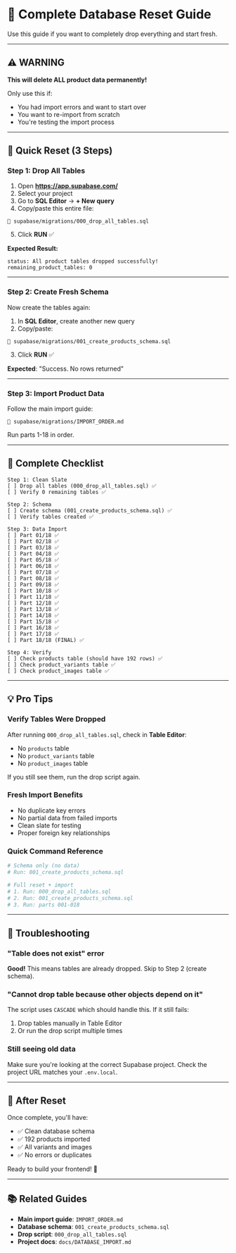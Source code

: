 # 🔄 Complete Database Reset Guide

Use this guide if you want to completely drop everything and start fresh.

---

## ⚠️ WARNING

**This will delete ALL product data permanently!**

Only use this if:

- You had import errors and want to start over
- You want to re-import from scratch
- You're testing the import process

---

## 🚀 Quick Reset (3 Steps)

### Step 1: Drop All Tables

1. Open **https://app.supabase.com/**
2. Select your project
3. Go to **SQL Editor** → **+ New query**
4. Copy/paste this entire file:

```
📄 supabase/migrations/000_drop_all_tables.sql
```

5. Click **RUN** ✅

**Expected Result:**

```
status: All product tables dropped successfully!
remaining_product_tables: 0
```

---

### Step 2: Create Fresh Schema

Now create the tables again:

1. In **SQL Editor**, create another new query
2. Copy/paste:

```
📄 supabase/migrations/001_create_products_schema.sql
```

3. Click **RUN** ✅

**Expected**: "Success. No rows returned"

---

### Step 3: Import Product Data

Follow the main import guide:

```
📖 supabase/migrations/IMPORT_ORDER.md
```

Run parts 1-18 in order.

---

## 🎯 Complete Checklist

```
Step 1: Clean Slate
[ ] Drop all tables (000_drop_all_tables.sql) ✅
[ ] Verify 0 remaining tables ✅

Step 2: Schema
[ ] Create schema (001_create_products_schema.sql) ✅
[ ] Verify tables created ✅

Step 3: Data Import
[ ] Part 01/18 ✅
[ ] Part 02/18 ✅
[ ] Part 03/18 ✅
[ ] Part 04/18 ✅
[ ] Part 05/18 ✅
[ ] Part 06/18 ✅
[ ] Part 07/18 ✅
[ ] Part 08/18 ✅
[ ] Part 09/18 ✅
[ ] Part 10/18 ✅
[ ] Part 11/18 ✅
[ ] Part 12/18 ✅
[ ] Part 13/18 ✅
[ ] Part 14/18 ✅
[ ] Part 15/18 ✅
[ ] Part 16/18 ✅
[ ] Part 17/18 ✅
[ ] Part 18/18 (FINAL) ✅

Step 4: Verify
[ ] Check products table (should have 192 rows) ✅
[ ] Check product_variants table ✅
[ ] Check product_images table ✅
```

---

## 💡 Pro Tips

### Verify Tables Were Dropped

After running `000_drop_all_tables.sql`, check in **Table Editor**:

- No `products` table
- No `product_variants` table
- No `product_images` table

If you still see them, run the drop script again.

### Fresh Import Benefits

- No duplicate key errors
- No partial data from failed imports
- Clean slate for testing
- Proper foreign key relationships

### Quick Command Reference

```bash
# Schema only (no data)
# Run: 001_create_products_schema.sql

# Full reset + import
# 1. Run: 000_drop_all_tables.sql
# 2. Run: 001_create_products_schema.sql
# 3. Run: parts 001-018
```

---

## 🚨 Troubleshooting

### "Table does not exist" error

**Good!** This means tables are already dropped. Skip to Step 2 (create schema).

### "Cannot drop table because other objects depend on it"

The script uses `CASCADE` which should handle this. If it still fails:

1. Drop tables manually in Table Editor
2. Or run the drop script multiple times

### Still seeing old data

Make sure you're looking at the correct Supabase project. Check the project URL matches your `.env.local`.

---

## 🎉 After Reset

Once complete, you'll have:

- ✅ Clean database schema
- ✅ 192 products imported
- ✅ All variants and images
- ✅ No errors or duplicates

Ready to build your frontend! 🚀

---

## 📚 Related Guides

- **Main import guide**: `IMPORT_ORDER.md`
- **Database schema**: `001_create_products_schema.sql`
- **Drop script**: `000_drop_all_tables.sql`
- **Project docs**: `docs/DATABASE_IMPORT.md`


